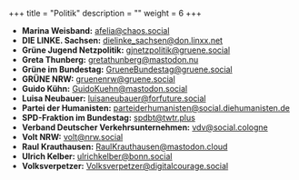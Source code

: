 +++
title = "Politik"
description = ""
weight = 6
+++


- **Marina Weisband:** afelia@chaos.social
- **DIE LINKE. Sachsen:** dielinke_sachsen@don.linxx.net
- **Grüne Jugend Netzpolitik:** gjnetzpolitik@gruene.social
- **Greta Thunberg:** gretathunberg@mastodon.nu
- **Grüne im Bundestag:** GrueneBundestag@gruene.social
- **GRÜNE NRW:** gruenenrw@gruene.social
- **Guido Kühn:** GuidoKuehn@mastodon.social
- **Luisa Neubauer:** luisaneubauer@forfuture.social
- **Partei der Humanisten:** parteiderhumanisten@social.diehumanisten.de
- **SPD-Fraktion im Bundestag:** spdbt@twtr.plus
- **Verband Deutscher Verkehrsunternehmen:** vdv@social.cologne
- **Volt NRW:** volt@nrw.social
- **Raul Krauthausen:** RaulKrauthausen@mastodon.cloud
- **Ulrich Kelber:** ulrichkelber@bonn.social
- **Volksverpetzer:** Volksverpetzer@digitalcourage.social